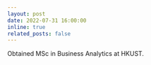 ```yaml
---
layout: post
date: 2022-07-31 16:00:00
inline: true
related_posts: false
---
```


Obtained MSc in Business Analytics at HKUST.
